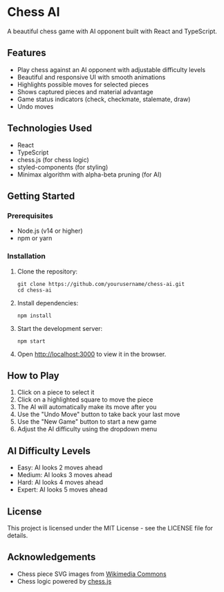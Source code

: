 # Chess AI

A beautiful chess game with AI opponent built with React and TypeScript.

## Features

- Play chess against an AI opponent with adjustable difficulty levels
- Beautiful and responsive UI with smooth animations
- Highlights possible moves for selected pieces
- Shows captured pieces and material advantage
- Game status indicators (check, checkmate, stalemate, draw)
- Undo moves

## Technologies Used

- React
- TypeScript
- chess.js (for chess logic)
- styled-components (for styling)
- Minimax algorithm with alpha-beta pruning (for AI)

## Getting Started

### Prerequisites

- Node.js (v14 or higher)
- npm or yarn

### Installation

1. Clone the repository:
   ```
   git clone https://github.com/yourusername/chess-ai.git
   cd chess-ai
   ```

2. Install dependencies:
   ```
   npm install
   ```

3. Start the development server:
   ```
   npm start
   ```

4. Open [http://localhost:3000](http://localhost:3000) to view it in the browser.

## How to Play

1. Click on a piece to select it
2. Click on a highlighted square to move the piece
3. The AI will automatically make its move after you
4. Use the "Undo Move" button to take back your last move
5. Use the "New Game" button to start a new game
6. Adjust the AI difficulty using the dropdown menu

## AI Difficulty Levels

- Easy: AI looks 2 moves ahead
- Medium: AI looks 3 moves ahead
- Hard: AI looks 4 moves ahead
- Expert: AI looks 5 moves ahead

## License

This project is licensed under the MIT License - see the LICENSE file for details.

## Acknowledgements

- Chess piece SVG images from [Wikimedia Commons](https://commons.wikimedia.org/wiki/Category:SVG_chess_pieces)
- Chess logic powered by [chess.js](https://github.com/jhlywa/chess.js)
